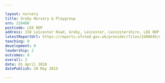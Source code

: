 ```yaml
---

layout: nursery
title: Groby Nursery & Playgroup
urn: 226408
postcode: LE6 0DP
address: 150 Leicester Road, Groby, Leicester, Leicestershire, LE6 0DP
latestReportUrl: https://reports.ofsted.gov.uk/provider/files/2486645/urn/226408.pdf
teaching: 0
development: 0
leadership: 2
outcomes: 0
overall: 2
date: 01 April 2018 
datePublish: 20 May 2015

---
```

